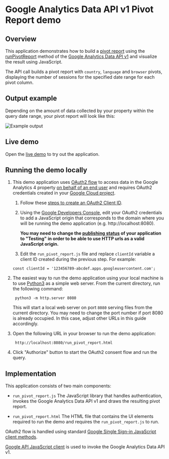 # Google Analytics Data API v1 Pivot Report demo

## Overview

This application demonstrates how to build a [pivot report](https://developers.google.com/analytics/devguides/reporting/data/v1/pivots)
using the [runPivotReport](https://developers.google.com/analytics/devguides/reporting/data/v1/rest/v1beta/properties/runPivotReport)
method of the [Google Analytics Data API v1](https://developers.google.com/analytics/devguides/reporting/data/v1)
and visualize the result using JavaScript.

The API call builds a pivot report with `country`, `language` and `browser`
pivots, displaying the number of sessions for the specified date range for each
pivot column. 

## Output example

Depending on the amount of data collected by your property within the query date
range, your pivot report will look like this:

![Example output](output_example.png)

## Live demo

Open the [live demo](https://googleanalytics.github.io/analytics-data-javascript-examples/samples/run_pivot_report/run_pivot_report.html)
to try out the application.

## Running the demo locally

1) This demo application uses [OAuth2 flow](https://developers.google.com/identity/protocols/oauth2)
   to access data in the Google Analytics 4 property [on behalf of an end user](https://cloud.google.com/docs/authentication/end-user)
   and requires OAuth2 credentials created in your [Google Cloud project](https://cloud.google.com/resource-manager/docs/creating-managing-projects).
   
    1) Follow these [steps to create an OAuth2 Client ID](https://support.google.com/cloud/answer/6158849).
    1) Using the [Google Developers Console](https://console.developers.google.com/apis/credentials?project=_),
       edit your OAuth2 credentials to add  a JavaScript origin that corresponds to the domain where you will be
       running the demo application  (e.g. http://localhost:8080).

       **You may need to change the [publishing status](https://support.google.com/cloud/answer/10311615#publishing-status)
       of your application to "Testing" in order to be able to use HTTP urls as a
       valid JavaScript origin.**
   1) Edit the `run_pivot_report.js` file and replace `clientId` variable a
      client ID created during the previous step. For example:
    ```
    const clientId = '123456789-abcdef.apps.googleusercontent.com';
    ```
2) The easiest way to run the demo application using your local machine
   is to use [Python3](https://www.python.org/downloads/) as a simple web
   server. From the current directory, run the following command:
   ```
    python3 -m http.server 8080
   ```
   
   This will start a local web server on port `8080` serving files from the
   current  directory. You may need to change the port number if port 8080 is
   already occupied. In this case, adjust other URLs in this guide accordingly.
   
3) Open the following URL in your browser to run the demo application:
   ```
    http://localhost:8080/run_pivot_report.html
   ```

5) Click "Authorize" button to start the OAuth2 consent flow and run the query.

## Implementation

This application consists of two main components:

* `run_pivot_report.js` The JavaScript library that handles authentication,
  invokes the Google Analytics Data API v1 and draws the resulting pivot report.

* `run_pivot_report.html` The HTML file that contains the UI elements
required to run the demo and requires the `run_pivot_report.js` to run.  
  
OAuth2 flow is handled using standard [Google Single Sign-in JavaScript client methods](https://developers.google.com/identity/sign-in/web/reference).

[Google API JavaScript client](https://github.com/google/google-api-javascript-client)
is used to invoke the Google Analytics Data API v1. 
